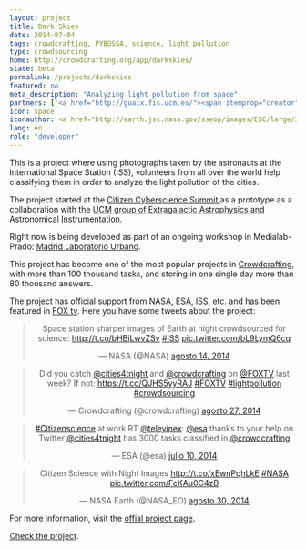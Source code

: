 ```yaml
---
layout: project
title: Dark Skies
date: 2014-07-04
tags: crowdcrafting, PYBOSSA, science, light pollution 
type: crowdsourcing
home: http://crowdcrafting.org/app/darkskies/
state: beta
permalink: /projects/darkskies
featured: no
meta_description: "Analyzing light pollution from space"
partners: ['<a href="http://guaix.fis.ucm.es/"><span itemprop="creator">UCM group of Extragalactic Astrophysics and Astronomical Instrumentation</span></a>', '<a href="http://medialab-prado.es/"><span itemprop="creator"> Medialab-Prado</span>', '<a href="http://crowdcrafting.org/"><span itemprop="creator">Crowdcrafting</span></a>']
icon: space
iconauthor: <a href="http://earth.jsc.nasa.gov/sseop/images/ESC/large/ISS030/ISS030-E-21177.jpg">NASA</a>
lang: en
role: "developer"
---
```


This is a project where using photographs taken by the astronauts at the International Space Station (ISS), volunteers from all over the world
help classifying them in order to analyze the light pollution of the cities.

The project started at the [ Citizen Cyberscience Summit ](http://cybersciencesummit.org/) as a prototype as a 
collaboration with the [UCM group of Extragalactic Astrophysics and Astronomical Instrumentation](guaix.fis.ucm.es). 

Right now is being developed as part of an ongoing workshop
in Medialab-Prado: [Madrid Laboratorio Urbano](http://medialab-prado.es/article/madridlaboratoriourbano).

This project has become one of the most popular projects in [Crowdcrafting](http://crowdcrafting.org), with more than 100 thousand tasks, and storing in one single day more than 80 thousand answers.

The project has official support from NASA, ESA, ISS, etc. and has been featured in [FOX tv](https://video.foxnews.com/v/video-embed.html?video_id=3742323090001). Here you have some tweets about the project:

<blockquote class="twitter-tweet" lang="es" align="center"><p>Space station sharper images of Earth at night crowdsourced for science: <a href="http://t.co/bHBiLwvZSv">http://t.co/bHBiLwvZSv</a>   <a href="https://twitter.com/hashtag/ISS?src=hash">#ISS</a> <a href="http://t.co/bL9LymQ6cq">pic.twitter.com/bL9LymQ6cq</a></p>&mdash; NASA (@NASA) <a href="https://twitter.com/NASA/status/499963958552711168">agosto 14, 2014</a></blockquote>
<script async src="//platform.twitter.com/widgets.js" charset="utf-8"></script>

<blockquote class="twitter-tweet" lang="es" align="center"><p>Did you catch <a href="https://twitter.com/cities4tnight">@cities4tnight</a> and <a href="https://twitter.com/crowdcrafting">@crowdcrafting</a> on <a href="https://twitter.com/FOXTV">@FOXTV</a> last week? If not: <a href="https://t.co/QJHS5yyRAJ">https://t.co/QJHS5yyRAJ</a> <a href="https://twitter.com/hashtag/FOXTV?src=hash">#FOXTV</a> <a href="https://twitter.com/hashtag/lightpollution?src=hash">#lightpollution</a> <a href="https://twitter.com/hashtag/crowdsourcing?src=hash">#crowdsourcing</a></p>&mdash; Crowdcrafting (@crowdcrafting) <a href="https://twitter.com/crowdcrafting/status/504596643648638976">agosto 27, 2014</a></blockquote>
<script async src="//platform.twitter.com/widgets.js" charset="utf-8"></script>


<blockquote class="twitter-tweet" lang="es" align="center"><p><a href="https://twitter.com/hashtag/Citizenscience?src=hash">#Citizenscience</a> at work RT <a href="https://twitter.com/teleyinex">@teleyinex</a>: <a href="https://twitter.com/esa">@esa</a> thanks to your help on Twitter <a href="https://twitter.com/cities4tnight">@cities4tnight</a> has 3000 tasks classified in <a href="https://twitter.com/crowdcrafting">@crowdcrafting</a></p>&mdash; ESA (@esa) <a href="https://twitter.com/esa/status/487228335018475521">julio 10, 2014</a></blockquote>
<script async src="//platform.twitter.com/widgets.js" charset="utf-8"></script>


<blockquote class="twitter-tweet" lang="es" align="center"><p>Citizen Science with Night Images <a href="http://t.co/xEwnPqhLkE">http://t.co/xEwnPqhLkE</a> <a href="https://twitter.com/hashtag/NASA?src=hash">#NASA</a> <a href="http://t.co/FcKAu0C4zB">pic.twitter.com/FcKAu0C4zB</a></p>&mdash; NASA Earth (@NASA_EO) <a href="https://twitter.com/NASA_EO/status/505716577619439616">agosto 30, 2014</a></blockquote>
<script async src="//platform.twitter.com/widgets.js" charset="utf-8"></script>



For more information, visit the [offial project page](http://www.citiesatnight.org/).

<a target="_blank" href="http://crowdcrafting.org/app/darkskies/">Check the
project</a>.
